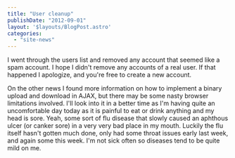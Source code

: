 ```yaml
---
title: "User cleanup"
publishDate: "2012-09-01"
layout: '$layouts/BlogPost.astro'
categories: 
  - "site-news"
---
```


I went through the users list and removed any account that seemed like a spam account. I hope I didn't remove any accounts of a real user. If that happened I apologize, and you're free to create a new account.

On the other news I found more information on how to implement a binary upload and download in AJAX, but there may be some nasty browser limitations involved. I'll look into it in a better time as I'm having quite an uncomfortable day today as it is painful to eat or drink anything and my head is sore. Yeah, some sort of flu disease that slowly caused an aphthous ulcer (or canker sore) in a very very bad place in my mouth. Luckily the flu itself hasn't gotten much done, only had some throat issues early last week, and again some this week. I'm not sick often so diseases tend to be quite mild on me.
